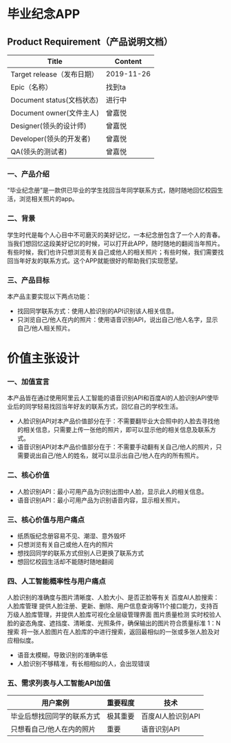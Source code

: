 # 毕业纪念APP

## Product Requirement（产品说明文档）
|  Title   |  Content   |
| --- | --- |
|  Target release（发布日期）   |   2019-11-26  |
|   Epic（名称）  |   找到ta  |
|  Document status(文档状态)   |   进行中  |
|  Document owner(文件主人)   |  曾嘉悦   |
|   Designer(领头的设计师)  |  曾嘉悦   |
|   Developer(领头的开发者)  |  曾嘉悦   |    
|   QA(领头的测试者)  |  曾嘉悦   |

### 一、产品介绍
“毕业纪念册”是一款供已毕业的学生找回当年同学联系方式，随时随地回忆校园生活，浏览相关照片的app。

### 二、背景
学生时代是每个人心目中不可磨灭的美好记忆，一本纪念册包含了一个人的青春。当我们想回忆这段美好记忆的时候，可以打开此APP，随时随地的翻阅当年照片。有些时候，我们也许只想浏览有关自己或他人的相关照片；有些时候，我们需要找回当年好友的联系方式。这个APP就能很好的帮助我们实现愿望。

### 三、产品目标
本产品主要实现以下两点功能：
* 找回同学联系方式：使用人脸识别的API识别该人相关信息。
* 只浏览自己/他人在内的照片：使用语音识别API，说出自己/他人名字，显示自己/他人相关照片。

# 价值主张设计 
### 一、加值宣言 
本产品皆在通过使用阿里云人工智能的语音识别API和百度AI的人脸识别API使毕业后的同学轻易找回当年好友的联系方式，回忆自己的学校生活。
* 人脸识别API对本产品价值部分在于：不需要翻毕业大合照中的人脸去寻找他的相关信息，只需要上传一张他的照片，即可以显示他的相关信息及联系方式。
* 语音识别API对本产品价值部分在于：不需要手动翻有关自己/他人的照片，只需要说出自己/他人的姓名，就可以显示出自己/他人在内的所有照片。

### 二、核心价值 
* 人脸识别API：最小可用产品为识别出图中人脸，显示此人的相关信息。
* 语音识别API：最小可用产品为识别语音内容，显示相关照片。

### 三、核心价值与用户痛点 
* 纸质版纪念册容易不见、潮湿、意外毁坏
* 只想浏览有关自己或他人在内的照片
* 想找回同学的联系方式但别人已更换了联系方式
* 想回忆校园生活却不能随时随地翻阅

### 四、人工智能概率性与用户痛点

人脸识别的准确度与图片清晰度、人脸大小、是否正脸等有关 百度AI人脸搜索： 人脸库管理 提供人脸注册、更新、删除、用户信息查询等11个接口能力，支持百万级人脸库管理，并提供人脸库可视化全层级管理界面 图片质量检测 实时校验人脸的姿态角度、遮挡度、清晰度、光照条件，确保输出的图片符合质量标准 1：N 搜索 将一张人脸图片在人脸库的中进行搜索，返回最相似的一张或多张人脸及对应相似度。

* 语音太模糊，导致识别的准确率低
* 人脸识别不够精准，有长相相似的人，会出现错误

### 五、需求列表与人工智能API加值
|  用户案例   |  重要程度   |    技术   |
| --- | --- | --- |
|   毕业后想找回同学的联系方式  |   极其重要  |   百度AI人脸识别API   |
|   只想看自己/他人在内的照片   |   重要  |   语音识别API   |

